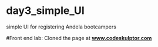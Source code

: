 # day3_simple_UI
simple UI for registering Andela bootcampers

#Front end lab:
Cloned the page at **www.codeskulptor.com**

